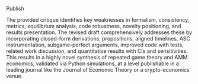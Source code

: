 Publish

The provided critique identifies key weaknesses in formalism, consistency, metrics, equilibrium analysis, code robustness, novelty positioning, and results presentation. The revised draft comprehensively addresses these by incorporating closed-form derivations, propositions, aligned timelines, ASC instrumentation, subgame-perfect arguments, improved code with tests, related work discussion, and quantitative results with CIs and sensitivities. This results in a highly novel synthesis of repeated game theory and AMM economics, validated via Python simulations, at a level publishable in a leading journal like the Journal of Economic Theory or a crypto-economics venue.
